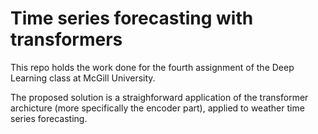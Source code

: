 # Time series forecasting with transformers

This repo holds the work done for the fourth assignment of the Deep Learning class at McGill University.

The proposed solution is a straighforward application of the transformer archicture (more specifically the encoder part), applied to weather time series forecasting.
